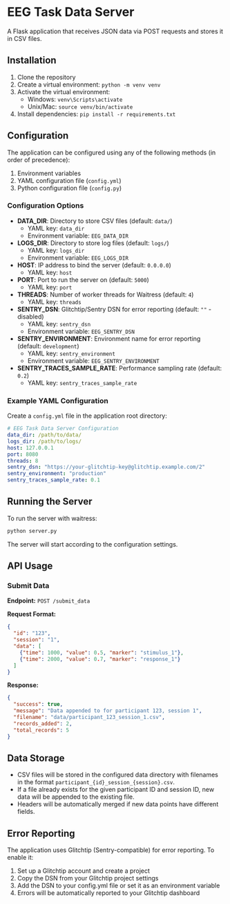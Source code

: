 # EEG Task Data Server

A Flask application that receives JSON data via POST requests and stores it in CSV files.

## Installation

1. Clone the repository
2. Create a virtual environment: `python -m venv venv`
3. Activate the virtual environment:
   - Windows: `venv\Scripts\activate`
   - Unix/Mac: `source venv/bin/activate`
4. Install dependencies: `pip install -r requirements.txt`

## Configuration

The application can be configured using any of the following methods (in order of precedence):

1. Environment variables
2. YAML configuration file (`config.yml`)
3. Python configuration file (`config.py`)

### Configuration Options

- **DATA_DIR**: Directory to store CSV files (default: `data/`)
  - YAML key: `data_dir`
  - Environment variable: `EEG_DATA_DIR`
- **LOGS_DIR**: Directory to store log files (default: `logs/`)
  - YAML key: `logs_dir`
  - Environment variable: `EEG_LOGS_DIR`
- **HOST**: IP address to bind the server (default: `0.0.0.0`)
  - YAML key: `host`
- **PORT**: Port to run the server on (default: `5000`)
  - YAML key: `port`
- **THREADS**: Number of worker threads for Waitress (default: `4`)
  - YAML key: `threads`
- **SENTRY_DSN**: Glitchtip/Sentry DSN for error reporting (default: `""` - disabled)
  - YAML key: `sentry_dsn`
  - Environment variable: `EEG_SENTRY_DSN`
- **SENTRY_ENVIRONMENT**: Environment name for error reporting (default: `development`)
  - YAML key: `sentry_environment`
  - Environment variable: `EEG_SENTRY_ENVIRONMENT`
- **SENTRY_TRACES_SAMPLE_RATE**: Performance sampling rate (default: `0.2`)
  - YAML key: `sentry_traces_sample_rate`

### Example YAML Configuration

Create a `config.yml` file in the application root directory:

```yaml
# EEG Task Data Server Configuration
data_dir: /path/to/data/
logs_dir: /path/to/logs/
host: 127.0.0.1
port: 8080
threads: 8
sentry_dsn: "https://your-glitchtip-key@glitchtip.example.com/2"
sentry_environment: "production"
sentry_traces_sample_rate: 0.1
```

## Running the Server

To run the server with waitress:

```bash
python server.py
```

The server will start according to the configuration settings.

## API Usage

### Submit Data

**Endpoint:** `POST /submit_data`

**Request Format:**

```json
{
  "id": "123",
  "session": "1",
  "data": [
    {"time": 1000, "value": 0.5, "marker": "stimulus_1"},
    {"time": 2000, "value": 0.7, "marker": "response_1"}
  ]
}
```

**Response:**

```json
{
  "success": true,
  "message": "Data appended to for participant 123, session 1",
  "filename": "data/participant_123_session_1.csv",
  "records_added": 2,
  "total_records": 5
}
```

## Data Storage

- CSV files will be stored in the configured data directory with filenames in the format `participant_{id}_session_{session}.csv`.
- If a file already exists for the given participant ID and session ID, new data will be appended to the existing file.
- Headers will be automatically merged if new data points have different fields.

## Error Reporting

The application uses Glitchtip (Sentry-compatible) for error reporting. To enable it:

1. Set up a Glitchtip account and create a project
2. Copy the DSN from your Glitchtip project settings
3. Add the DSN to your config.yml file or set it as an environment variable
4. Errors will be automatically reported to your Glitchtip dashboard
